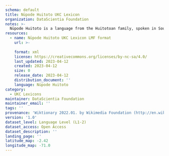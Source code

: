 ```yaml
---
schema: default
title: Nüpode Huitoto UKC Lexicon
organization: DataScientia Foundation
notes: >-
  Nüpode Huitoto is a language from the Huitotoan family, spoken in South America. The UKC Lexicon of Nüpode Huitoto is represented as a lexico-semantic network. It consists of words, word senses, synsets, as well as sense-level and synset-level relationships.
resources:
  - name: Nüpode Huitoto UKC Lexicon LMF format
    url: >-
      
    format: xml
    license: https://creativecommons.org/licenses/by-nc-sa/4.0/
    last_updated: 2023-04-12
    created: 2023-04-12
    size: 0
    release_date: 2023-04-12
    distribution_document: ''
    language: Nüpode Huitoto
category:
  - UKC Lexicons
maintainer: DataScientia Foundation
maintainer_email: ''
tags: ''
provenance: 'Wiktionary 2022.01. by Wikimedia Foundation (http://en.wiktionary.org); CogNet 2.1 by Khuyagbaatar Batsuren, National University of Mongolia (http://cognet.ukc.disi.unitn.it); Native Languages of the Americas 2021.11. by Laura Redish and Orrin Lewis (http://www.native-languages.org); Princeton WordNet 2.1 by Princeton University (https://wordnet.princeton.edu)'
version: '1.0'
dataset_level: Language Level (L1-2)
dataset_access: Open Access
dataset_description: ''
landing_page: ''
latitude_map: -2.42
longitude_map: -71.0
---
```

